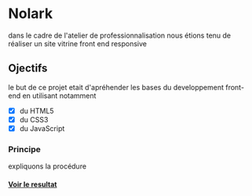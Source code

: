 ﻿# Nolark
dans le cadre de l'atelier de professionnalisation 
nous étions tenu de réaliser un site vitrine front end responsive

## Ojectifs

le but de ce projet etait d'apréhender les bases du developpement front-end
en utilisant notamment 
-[x] du HTML5
-[x] du CSS3
-[x] du JavaScript

### Principe
expliquons la procédure

#### [Voir le resultat](https://lnstewill.github.io/NolarkFrontend/)
